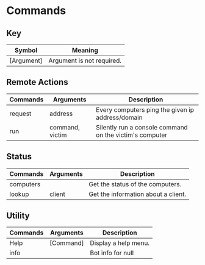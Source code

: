 # Commands

## Key 
| Symbol      | Meaning                        |
|-------------|--------------------------------|
| [Argument]  | Argument is not required.      |

## Remote Actions
| Commands | Arguments       | Description                                             |
|----------|-----------------|---------------------------------------------------------|
| request  | address         | Every computers ping the given ip address/domain        |
| run      | command, victim | Silently run a console command on the victim's computer |

## Status
| Commands  | Arguments | Description                         |
|-----------|-----------|-------------------------------------|
| computers |           | Get the status of the computers.    |
| lookup    | client    | Get the information about a client. |

## Utility
| Commands | Arguments | Description          |
|----------|-----------|----------------------|
| Help     | [Command] | Display a help menu. |
| info     |           | Bot info for null    |

